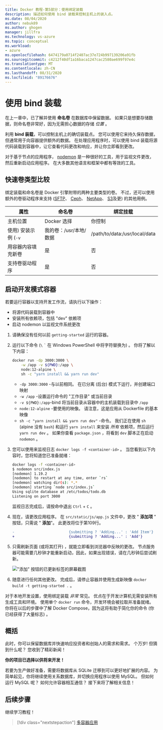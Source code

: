 ```yaml
---
title: Docker 教程-第5部分：使用绑定装载
description: 描述如何使用 bind 装载来控制主机上的装入点。
ms.date: 08/04/2020
author: nebuk89
ms.author: ghogen
manager: jillfra
ms.technology: vs-azure
ms.topic: conceptual
ms.workload:
- azure
ms.openlocfilehash: 6474179a0714f2407ac37e724b997139206a91fb
ms.sourcegitcommit: c4212f40df1a16baca1247cac2580ae699f97e4c
ms.translationtype: MT
ms.contentlocale: zh-CN
ms.lasthandoff: 08/31/2020
ms.locfileid: "89176676"
---
```

# <a name="use-bind-mounts"></a>使用 bind 装载

在上一章中，已了解并使用 **命名卷** 在数据库中保留数据。 如果只是想要存储数据，则命名卷非常好，因为无需担心数据的存储 *位置* 。

利用 **bind 装载**，可以控制主机上的确切装载点。 您可以使用它来持久保存数据，但通常用于向容器提供额外的数据。 在处理应用程序时，可以使用 bind 装载将源代码装载到容器中，让它查看代码更改和响应，并让你立即看到更改。

对于基于节点的应用程序， [nodemon](https://npmjs.com/package/nodemon) 是一种很好的工具，用于监视文件更改，然后重新启动应用程序。 在大多数其他语言和框架中都有等效的工具。

## <a name="quick-volume-type-comparisons"></a>快速卷类型比较

绑定装载和命名卷是 Docker 引擎附带的两种主要类型的卷。 不过，还可以使用额外的卷驱动程序来支持 ([SFTP](https://github.com/vieux/docker-volume-sshfs)、 [Ceph](https://ceph.com/geen-categorie/getting-started-with-the-docker-rbd-volume-plugin/)、 [NetApp](https://netappdvp.readthedocs.io/en/stable/)、 [S3](https://github.com/elementar/docker-s3-volume)及更) 的其他用例。

| 属性 | 命名卷 | 绑定挂载 |
| -------- | ------------- | ----------- |
| 主机位置 | Docker 选择 | 你控制 |
| 使用) 安装示例 (`-v` | 我的卷：/usr/本地/数据 | /path/to/data:/usr/local/data |
| 用容器内容填充新卷 | 是 | 否 |
| 支持卷驱动程序 | 是 | 否 |

## <a name="start-a-dev-mode-container"></a>启动开发模式容器

若要运行容器以支持开发工作流，请执行以下操作：

- 将源代码装载到容器中
- 安装所有依赖项，包括 "dev" 依赖项
- 启动 nodemon 以监视文件系统更改

1. 请确保没有任何以前 `getting-started` 运行的容器。

1. 运行以下命令 (` \ ` `` ` `` 在 Windows PowerShell 中将字符替换为) 。 你将了解以下内容：

    ```bash
    docker run -dp 3000:3000 \
        -w /app -v ${PWD}:/app \
        node:12-alpine \
        sh -c "yarn install && yarn run dev"
    ```

    - `-dp 3000:3000` -与以前相同。 在已分离 (后台) 模式下运行，并创建端口映射
    - `-w /app` -设置运行命令的 "工作目录" 或当前目录
    - `-v ${PWD}:/app`-bind 将当前目录从容器中的主机装载到目录中 `/app`
    - `node:12-alpine` -要使用的映像。 请注意，这是应用从 Dockerfile 的基本映像
    - `sh -c "yarn install && yarn run dev"` -命令。 我们正在使用 `sh` (alpine 没有 `bash`) 和运行 `yarn install` 来安装 *所有* 依赖项，然后运行 `yarn run dev` 。 如果你查看 `package.json` ，将看到 `dev` 脚本正在启动 `nodemon` 。

1. 您可以使用来监视日志 `docker logs -f <container-id>` 。 当您看到以下内容时，您将知道您已准备就绪：

    ```bash
    docker logs -f <container-id>
    $ nodemon src/index.js
    [nodemon] 1.19.2
    [nodemon] to restart at any time, enter `rs`
    [nodemon] watching dir(s): *.*
    [nodemon] starting `node src/index.js`
    Using sqlite database at /etc/todos/todo.db
    Listening on port 3000
    ```

    监视日志完成后，请按命中退出 `Ctrl` + `C` 。

1. 现在，请更改应用程序。 在 `src/static/js/app.js` 文件中，更改 " **添加项** " 按钮，只需说 " **添加**"。 此更改将位于第109行。

    ```diff
    -                         {submitting ? 'Adding...' : 'Add Item'}
    +                         {submitting ? 'Adding...' : 'Add'}
    ```

1. 只需刷新页面 (或将其打开) ，就能立即看到浏览器中反映的更改。 节点服务器可能需要几秒钟才能重新启动，因此，如果出现错误，请在几秒钟后尝试刷新。

    !["添加" 按钮的已更新标签的屏幕截图](media/updated-add-button.png)

1. 随意进行任何其他更改。 完成后，请停止容器并使用生成新映像 `docker build -t getting-started .` 。

对于本地开发设置，使用绑定装载 *非常* 常见。 优点在于开发计算机无需安装所有生成工具和环境。 使用单个 `docker run` 命令，开发环境会被拉取并准备就绪。 你将在以后的步骤中了解 Docker Compose，因为这将有助于简化你的命令 (你已经获得了大量标志) 。

## <a name="recap"></a>概括

此时，你可以保留数据库并快速响应投资者和创始人的需求和需求。 个万岁! 但猜到什么呢？ 您收到了精彩新闻！

**你的项目已选择以供将来开发！**

若要为生产做好准备，需要将数据库从 SQLite 迁移到可以更好地扩展的内容。 为简单起见，你将继续使用关系数据库，并切换应用程序以使用 MySQL。 但如何运行 MySQL 呢？ 如何允许容器相互通信？ 接下来将了解相关信息！

## <a name="next-steps"></a>后续步骤

继续学习教程！

> [!div class="nextstepaction"]
> [多容器应用](multi-container-apps.md)